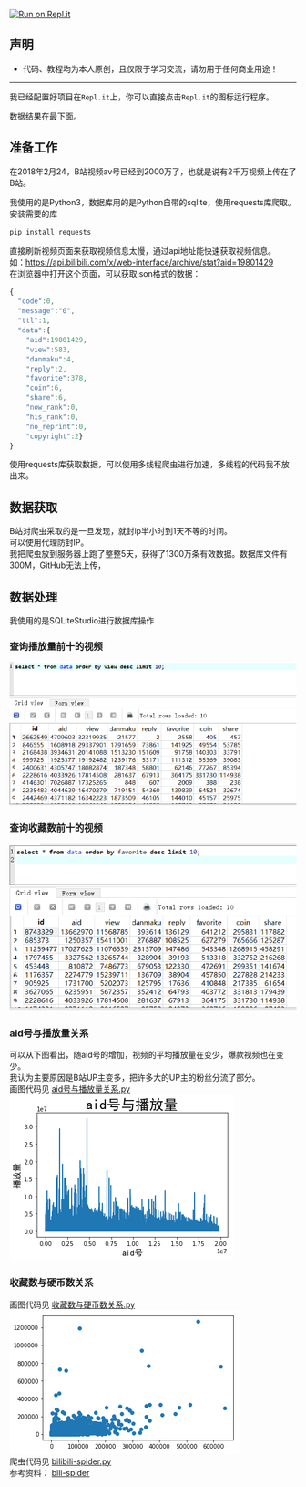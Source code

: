 [![Run on Repl.it](https://repl.it/badge/github/zhang0peter/bilibili-video-information-spider)](https://repl.it/github/zhang0peter/bilibili-video-information-spider)
## 声明
* 代码、教程均为本人原创，且仅限于学习交流，请勿用于任何商业用途！   
*******


我已经配置好项目在`Repl.it`上，你可以直接点击`Repl.it`的图标运行程序。

数据结果在最下面。            

## 准备工作

在2018年2月24，B站视频av号已经到2000万了，也就是说有2千万视频上传在了B站。

我使用的是Python3，数据库用的是Python自带的sqlite，使用requests库爬取。            
安装需要的库            

```python
pip install requests
```

直接刷新视频页面来获取视频信息太慢，通过api地址能快速获取视频信息。            
如：https://api.bilibili.com/x/web-interface/archive/stat?aid=19801429            
在浏览器中打开这个页面，可以获取json格式的数据：            
```javascript
{
  "code":0,
  "message":"0",
  "ttl":1,
  "data":{
    "aid":19801429,
    "view":583,
    "danmaku":4,
    "reply":2,
    "favorite":378,
    "coin":6,
    "share":6,
    "now_rank":0,
    "his_rank":0,
    "no_reprint":0,
    "copyright":2}
}
```
使用requests库获取数据，可以使用多线程爬虫进行加速，多线程的代码我不放出来。            

## 数据获取
B站对爬虫采取的是一旦发现，就封ip半小时到1天不等的时间。            
可以使用代理防封IP。            
我把爬虫放到服务器上跑了整整5天，获得了1300万条有效数据。数据库文件有300M，GitHub无法上传，            

## 数据处理
我使用的是SQLiteStudio进行数据库操作            
### 查询播放量前十的视频
![](image/查询播放量前十的视频.png)            
### 查询收藏数前十的视频
![](image/查询收藏数前十的视频.png)            
### aid号与播放量关系
可以从下图看出，随aid号的增加，视频的平均播放量在变少，爆款视频也在变少。            
我认为主要原因是B站UP主变多，把许多大的UP主的粉丝分流了部分。            
画图代码见 [aid号与播放量关系.py](code/aid号与播放量关系.py)            
![](image/aid号与播放量.png)            
### 收藏数与硬币数关系
画图代码见 [收藏数与硬币数关系.py](code/收藏数与硬币数关系.py)            
![](image/收藏数与硬币数关系.png)            
爬虫代码见 [bilibili-spider.py](bilibili-spider.py)            
参考资料： [bili-spider](https://github.com/chenjiandongx/bili-spider)            
